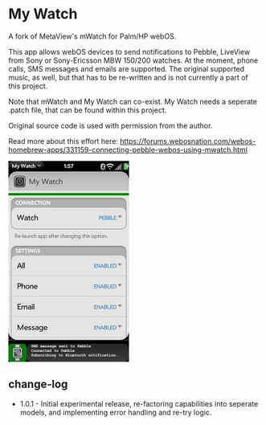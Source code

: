 # My Watch
A fork of MetaView's mWatch for Palm/HP webOS.

This app allows webOS devices to send notifications to Pebble, LiveView from Sony or Sony-Ericsson MBW 150/200 watches. At the moment, phone calls, SMS messages and emails are supported. The original supported music, as well, but that has to be re-written and is not currently a part of this project.

Note that mWatch and My Watch can co-exist. My Watch needs a seperate .patch file, that can be found within this project.

Original source code is used with permission from the author.

Read more about this effort here:
https://forums.webosnation.com/webos-homebrew-apps/331159-connecting-pebble-webos-using-mwatch.html

<img src="https://raw.githubusercontent.com/codepoet80/webos-mywatch/master/screenshot.png" height="400" alt="My Watch Screenshot">

## change-log
- 1.0.1 - Initial experimental release, re-factoring capabilities into seperate models, and implementing error handling and re-try logic.